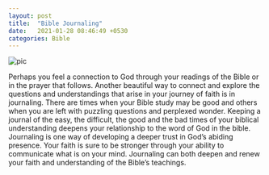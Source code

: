 ```yaml
---
layout: post
title:  "Bible Journaling"
date:   2021-01-28 08:46:49 +0530
categories: Bible
---
```


<img src="{{site.baseurl}}/Image.JPG" alt="pic">

Perhaps you feel a connection to God through your readings of the Bible or in the prayer that follows. Another beautiful way to connect and explore the questions and understandings that arise in your journey of faith is in journaling. There are times when your Bible study may be good and others when you are left with puzzling questions and perplexed wonder. Keeping a journal of the easy, the difficult, the good and the bad times of your biblical understanding deepens your relationship to the word of God in the bible. Journaling is one way of developing a deeper trust in God’s abiding presence. Your faith is sure to be stronger through your ability to communicate what is on your mind. Journaling can both deepen and renew your faith and understanding of the Bible’s teachings.
